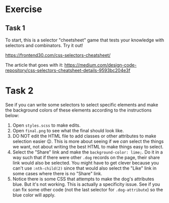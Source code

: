 # Exercise

## Task 1

To start, this is a selector "cheetsheet" game that tests your knowledge with selectors and combinators. Try it out!

https://frontend30.com/css-selectors-cheatsheet/

The article that goes with it:
https://medium.com/design-code-repository/css-selectors-cheatsheet-details-9593bc204e3f

# Task 2

See if you can write some selectors to select specific elements and make the background colors of these elements according to the instructions below:

1. Open `styles.scss` to make edits.
2. Open `final.png` to see what the final should look like.
3. DO NOT edit the HTML file to add classes or other attributes to make selection easier 😉. This is more about seeing if we _can_ select the things we want, not about writing the best HTML to make things easy to select.
4. Select the "Share" link and make the `background-color: lime;`. Do it in a way such that if there were other `.dog` records on the page, their share link would also be selected. You might have to get clever because you can't use `:nth-child(2)` since that would also select the "Like" link in some cases where there is no "Share" link.
5. Notice there is some CSS that attempts to make the dog's attributes blue. But it's not working. This is actually a specificity issue. See if you can fix some other code (not the last selector for `.dog-attribute`) so the blue color will apply.
